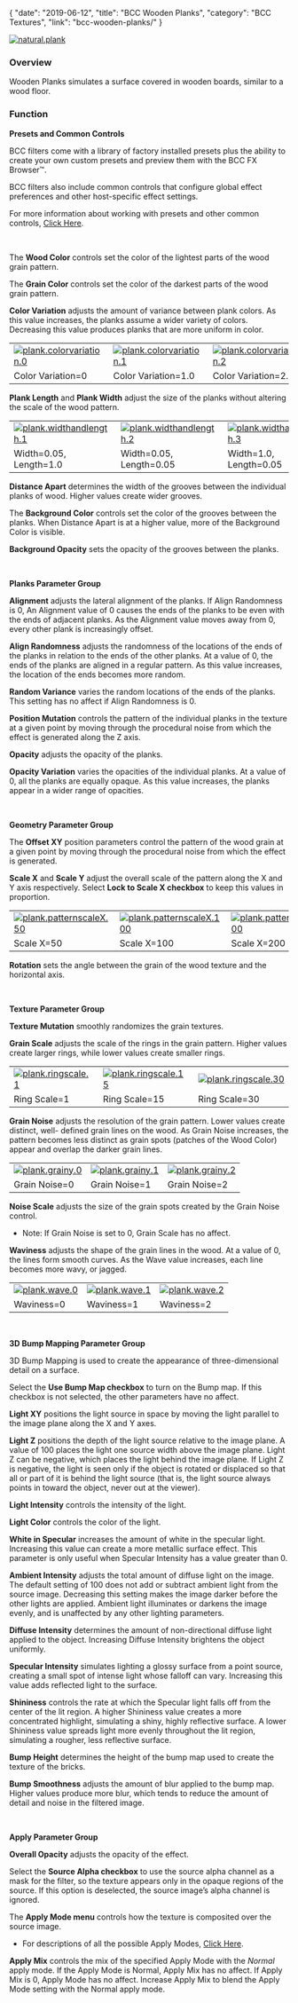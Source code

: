 {
"date": "2019-06-12",
"title": "BCC Wooden Planks",
"category": "BCC Textures",
"link": "bcc-wooden-planks/"
}

 [![natural.plank](https://borisfx-com-res.cloudinary.com/image/upload//documentation/continuum/uploads/2013/07/natural.plank_.jpg)](https://borisfx-com-res.cloudinary.com/image/upload//documentation/continuum/uploads/2013/07/natural.plank_.jpg)


### Overview


Wooden Planks simulates a surface covered in wooden boards, similar to a wood floor.


### Function


**Presets and Common Controls**


BCC filters come with a library of factory installed presets plus the ability to create your own custom presets and preview them with the BCC FX Browser™.


BCC filters also include common controls that configure global effect preferences and other host-specific effect settings.


For more information about working with presets and other common controls, [Click Here](/documentation/continuum/bcc-common-controls/).

 


The **Wood Color** controls set the color of the lightest parts of the wood grain pattern.


The **Grain Color** controls set the color of the darkest parts of the wood grain pattern.


**Color Variation** adjusts the amount of variance between plank colors. As this value increases, the planks assume a wider variety of colors. Decreasing this value produces planks that are more uniform in color.




|  |  |  |
| --- | --- | --- |
| [![plank.colorvariation.0](https://borisfx-com-res.cloudinary.com/image/upload//documentation/continuum/uploads/2013/07/plank.colorvariation.0.jpg)](https://borisfx-com-res.cloudinary.com/image/upload//documentation/continuum/uploads/2013/07/plank.colorvariation.0.jpg) | [![plank.colorvariation.1](https://borisfx-com-res.cloudinary.com/image/upload//documentation/continuum/uploads/2013/07/plank.colorvariation.1.jpg)](https://borisfx-com-res.cloudinary.com/image/upload//documentation/continuum/uploads/2013/07/plank.colorvariation.1.jpg) | [![plank.colorvariation.2](https://borisfx-com-res.cloudinary.com/image/upload//documentation/continuum/uploads/2013/07/plank.colorvariation.2.jpg)](https://borisfx-com-res.cloudinary.com/image/upload//documentation/continuum/uploads/2013/07/plank.colorvariation.2.jpg) |
| Color Variation=0 | Color Variation=1.0 | Color Variation=2.0 |


**Plank Length** and **Plank Width** adjust the size of the planks without altering the scale of the wood pattern.




|  |  |  |
| --- | --- | --- |
| [![plank.widthandlength.1](https://borisfx-com-res.cloudinary.com/image/upload//documentation/continuum/uploads/2013/07/plank.widthandlength.1.jpg)](https://borisfx-com-res.cloudinary.com/image/upload//documentation/continuum/uploads/2013/07/plank.widthandlength.1.jpg) | [![plank.widthandlength.2](https://borisfx-com-res.cloudinary.com/image/upload//documentation/continuum/uploads/2013/07/plank.widthandlength.2.jpg)](https://borisfx-com-res.cloudinary.com/image/upload//documentation/continuum/uploads/2013/07/plank.widthandlength.2.jpg) | [![plank.widthandlength.3](https://borisfx-com-res.cloudinary.com/image/upload//documentation/continuum/uploads/2013/07/plank.widthandlength.3.jpg)](https://borisfx-com-res.cloudinary.com/image/upload//documentation/continuum/uploads/2013/07/plank.widthandlength.3.jpg) |
| Width=0.05, Length=1.0 | Width=0.05, Length=0.05 | Width=1.0, Length=0.05 |


**Distance Apart** determines the width of the grooves between the individual planks of wood. Higher values create wider grooves.


The **Background Color** controls set the color of the grooves between the planks. When Distance Apart is at a higher value, more of the Background Color is visible.


**Background Opacity** sets the opacity of the grooves between the planks.


 


**Planks Parameter Group**


**Alignment** adjusts the lateral alignment of the planks. If Align Randomness is 0, An Alignment value of 0 causes the ends of the planks to be even with the ends of adjacent planks. As the Alignment value moves away from 0, every other plank is increasingly offset.


**Align Randomness** adjusts the randomness of the locations of the ends of the planks in relation to the ends of the other planks. At a value of 0, the ends of the planks are aligned in a regular pattern. As this value increases, the location of the ends becomes more random.


**Random Variance** varies the random locations of the ends of the planks. This setting has no affect if Align Randomness is 0.


**Position Mutation** controls the pattern of the individual planks in the texture at a given point by moving through the procedural noise from which the effect is generated along the Z axis.


**Opacity** adjusts the opacity of the planks.


**Opacity Variation** varies the opacities of the individual planks. At a value of 0, all the planks are equally opaque. As this value increases, the planks appear in a wider range of opacities.


 


**Geometry Parameter Group**


The **Offset XY** position parameters control the pattern of the wood grain at a given point by moving through the procedural noise from which the effect is generated.


**Scale X** and **Scale Y** adjust the overall scale of the pattern along the X and Y axis respectively. Select **Lock to Scale X checkbox** to keep this values in proportion.




|  |  |  |
| --- | --- | --- |
| [![plank.patternscaleX.50](https://borisfx-com-res.cloudinary.com/image/upload//documentation/continuum/uploads/2013/07/plank.patternscaleX.50.jpg)](https://borisfx-com-res.cloudinary.com/image/upload//documentation/continuum/uploads/2013/07/plank.patternscaleX.50.jpg) | [![plank.patternscaleX.100](https://borisfx-com-res.cloudinary.com/image/upload//documentation/continuum/uploads/2013/07/plank.patternscaleX.100.jpg)](https://borisfx-com-res.cloudinary.com/image/upload//documentation/continuum/uploads/2013/07/plank.patternscaleX.100.jpg) | [![plank.patternscaleX.200](https://borisfx-com-res.cloudinary.com/image/upload//documentation/continuum/uploads/2013/07/plank.patternscaleX.200.jpg)](https://borisfx-com-res.cloudinary.com/image/upload//documentation/continuum/uploads/2013/07/plank.patternscaleX.200.jpg) |
| Scale X=50 | Scale X=100 | Scale X=200 |


**Rotation** sets the angle between the grain of the wood texture and the horizontal axis.


 


**Texture Parameter Group**


**Texture Mutation** smoothly randomizes the grain textures.


**Grain Scale** adjusts the scale of the rings in the grain pattern. Higher values create larger rings, while lower values create smaller rings.




|  |  |  |
| --- | --- | --- |
| [![plank.ringscale.1](https://borisfx-com-res.cloudinary.com/image/upload//documentation/continuum/uploads/2013/07/plank.ringscale.1.jpg)](https://borisfx-com-res.cloudinary.com/image/upload//documentation/continuum/uploads/2013/07/plank.ringscale.1.jpg) | [![plank.ringscale.15](https://borisfx-com-res.cloudinary.com/image/upload//documentation/continuum/uploads/2013/07/plank.ringscale.15.jpg)](https://borisfx-com-res.cloudinary.com/image/upload//documentation/continuum/uploads/2013/07/plank.ringscale.15.jpg) | [![plank.ringscale.30](https://borisfx-com-res.cloudinary.com/image/upload//documentation/continuum/uploads/2013/07/plank.ringscale.30.jpg)](https://borisfx-com-res.cloudinary.com/image/upload//documentation/continuum/uploads/2013/07/plank.ringscale.30.jpg) |
| Ring Scale=1 | Ring Scale=15 | Ring Scale=30 |


**Grain Noise** adjusts the resolution of the grain pattern. Lower values create distinct, well- defined grain lines on the wood. As Grain Noise increases, the pattern becomes less distinct as grain spots (patches of the Wood Color) appear and overlap the darker grain lines.




|  |  |  |
| --- | --- | --- |
| [![plank.grainy.0](https://borisfx-com-res.cloudinary.com/image/upload//documentation/continuum/uploads/2013/07/plank.grainy.0.jpg)](https://borisfx-com-res.cloudinary.com/image/upload//documentation/continuum/uploads/2013/07/plank.grainy.0.jpg) | [![plank.grainy.1](https://borisfx-com-res.cloudinary.com/image/upload//documentation/continuum/uploads/2013/07/plank.grainy.1.jpg)](https://borisfx-com-res.cloudinary.com/image/upload//documentation/continuum/uploads/2013/07/plank.grainy.1.jpg) | [![plank.grainy.2](https://borisfx-com-res.cloudinary.com/image/upload//documentation/continuum/uploads/2013/07/plank.grainy.2.jpg)](https://borisfx-com-res.cloudinary.com/image/upload//documentation/continuum/uploads/2013/07/plank.grainy.2.jpg) |
| Grain Noise=0 | Grain Noise=1 | Grain Noise=2 |


**Noise Scale** adjusts the size of the grain spots created by the Grain Noise control.


* Note: If Grain Noise is set to 0, Grain Scale has no affect.


**Waviness** adjusts the shape of the grain lines in the wood. At a value of 0, the lines form smooth curves. As the Wave value increases, each line becomes more wavy, or jagged.




|  |  |  |
| --- | --- | --- |
| [![plank.wave.0](https://borisfx-com-res.cloudinary.com/image/upload//documentation/continuum/uploads/2013/07/plank.wave_.0.jpg)](https://borisfx-com-res.cloudinary.com/image/upload//documentation/continuum/uploads/2013/07/plank.wave_.0.jpg) | [![plank.wave.1](https://borisfx-com-res.cloudinary.com/image/upload//documentation/continuum/uploads/2013/07/plank.wave_.1.jpg)](https://borisfx-com-res.cloudinary.com/image/upload//documentation/continuum/uploads/2013/07/plank.wave_.1.jpg) | [![plank.wave.2](https://borisfx-com-res.cloudinary.com/image/upload//documentation/continuum/uploads/2013/07/plank.wave_.2.jpg)](https://borisfx-com-res.cloudinary.com/image/upload//documentation/continuum/uploads/2013/07/plank.wave_.2.jpg) |
| Waviness=0 | Waviness=1 | Waviness=2 |


 


**3D Bump Mapping Parameter Group**


3D Bump Mapping is used to create the appearance of three-dimensional detail on a surface.


Select the **Use Bump Map checkbox** to turn on the Bump map. If this checkbox is not selected, the other parameters have no affect.


**Light XY** positions the light source in space by moving the light parallel to the image plane along the X and Y axes.


**Light Z** positions the depth of the light source relative to the image plane. A value of 100 places the light one source width above the image plane. Light Z can be negative, which places the light behind the image plane. If Light Z is negative, the light is seen only if the object is rotated or displaced so that all or part of it is behind the light source (that is, the light source always points in toward the object, never out at the viewer).


**Light Intensity** controls the intensity of the light.  




**Light Color** controls the color of the light.


**White in Specular** increases the amount of white in the specular light. Increasing this value can create a more metallic surface effect. This parameter is only useful when Specular Intensity has a value greater than 0.


**Ambient Intensity** adjusts the total amount of diffuse light on the image. The default setting of 100 does not add or subtract ambient light from the source image. Decreasing this setting makes the image darker before the other lights are applied. Ambient light illuminates or darkens the image evenly, and is unaffected by any other lighting parameters.


**Diffuse Intensity** determines the amount of non-directional diffuse light applied to the object. Increasing Diffuse Intensity brightens the object uniformly.


**Specular Intensity** simulates lighting a glossy surface from a point source, creating a small spot of intense light whose falloff can vary. Increasing this value adds reflected light to the surface.


**Shininess** controls the rate at which the Specular light falls off from the center of the lit region. A higher Shininess value creates a more concentrated highlight, simulating a shiny, highly reflective surface. A lower Shininess value spreads light more evenly throughout the lit region, simulating a rougher, less reflective surface.


**Bump Height** determines the height of the bump map used to create the texture of the bricks.


**Bump Smoothness** adjusts the amount of blur applied to the bump map. Higher values produce more blur, which tends to reduce the amount of detail and noise in the filtered image.


 


**Apply Parameter Group**


**Overall Opacity** adjusts the opacity of the effect.


Select the **Source Alpha checkbox** to use the source alpha channel as a mask for the filter, so the texture appears only in the opaque regions of the source. If this option is deselected, the source image’s alpha channel is ignored.


The **Apply Mode menu** controls how the texture is composited over the source image.


* For descriptions of all the possible Apply Modes, [Click Here](/documentation/continuum/bcc-apply-modes/).


**Apply Mix** controls the mix of the specified Apply Mode with the *Normal* apply mode. If the Apply Mode is Normal, Apply Mix has no affect. If Apply Mix is 0, Apply Mode has no affect. Increase Apply Mix to blend the Apply Mode setting with the Normal apply mode.


